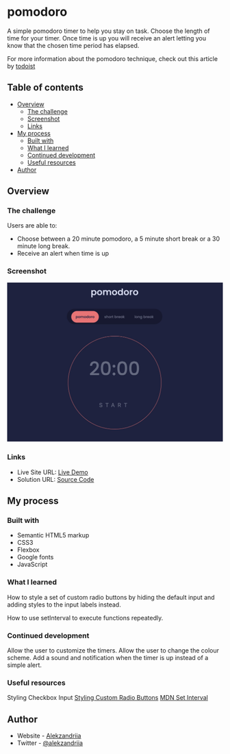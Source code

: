 # pomodoro

A simple pomodoro timer to help you stay on task. Choose the length of time for your timer. Once time is up you will receive an alert letting you know that the chosen time period has elapsed.

For more information about the pomodoro technique, check out this article by [todoist](https://todoist.com/productivity-methods/pomodoro-technique)

## Table of contents

- [Overview](#overview)
  - [The challenge](#the-challenge)
  - [Screenshot](#screenshot)
  - [Links](#links)
- [My process](#my-process)
  - [Built with](#built-with)
  - [What I learned](#what-i-learned)
  - [Continued development](#continued-development)
  - [Useful resources](#useful-resources)
- [Author](#author)

## Overview

### The challenge

Users are able to:

- Choose between a 20 minute pomodoro, a 5 minute short break or a 30 minute long break.
- Receive an alert when time is up

### Screenshot

![](./images/screenshot.jpg)

### Links

- Live Site URL: [Live Demo](https://alekzandriia.github.io/pomodoro)
- Solution URL: [Source Code](https://github.com/alekzandriia/pomodoro)

## My process

### Built with

- Semantic HTML5 markup
- CSS3
- Flexbox
- Google fonts
- JavaScript

### What I learned

How to style a set of custom radio buttons by hiding the default input and adding styles to the input labels instead.

How to use setInterval to execute functions repeatedly.

### Continued development

Allow the user to customize the timers.
Allow the user to change the colour scheme.
Add a sound and notification when the timer is up instead of a simple alert.

### Useful resources

Styling Checkbox Input
[Styling Custom Radio Buttons](https://www.youtube.com/watch?v=GDh9uToZkYg)
[MDN Set Interval](https://developer.mozilla.org/en-US/docs/Web/API/setInterval)

## Author

- Website - [Alekzandriia](https://www.alekz.dev)
- Twitter - [@alekzandriia](https://www.twitter.com/alekzandriia)
